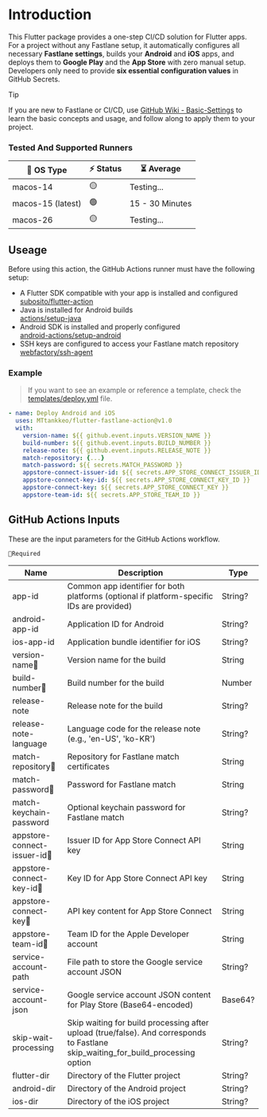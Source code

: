 # Introduction
This Flutter package provides a one-step CI/CD solution for Flutter apps. For a project without any Fastlane setup, it automatically configures all necessary **Fastlane settings**, builds your **Android** and **iOS** apps, and deploys them to **Google Play** and the **App Store** with zero manual setup. Developers only need to provide **six essential configuration values** in GitHub Secrets.

> [!TIP]
> If you are new to Fastlane or CI/CD, use [GitHub Wiki - Basic-Settings](https://github.com/MTtankkeo/flutter-fastlane-action/wiki/Basic-Settings) to learn the basic concepts and usage, and follow along to apply them to your project.

### Tested And Supported Runners

| 🍎 OS Type        | ⚡ Status | ⏳ Average     |
| ----------------- | -------- | --------------- |
| macos-14          | 🟡       | Testing...      |
| macos-15 (latest) | 🟢       | 15 - 30 Minutes |
| macos-26          | 🟡       | Testing...      |

## Useage
Before using this action, the GitHub Actions runner must have the following setup:
- A Flutter SDK compatible with your app is installed and configured<br>[subosito/flutter-action](https://github.com/subosito/flutter-action)
- Java is installed for Android builds<br>[actions/setup-java](https://github.com/actions/setup-java)
- Android SDK is installed and properly configured<br>[android-actions/setup-android](https://github.com/android-actions/setup-android)
- SSH keys are configured to access your Fastlane match repository<br>[webfactory/ssh-agent](https://github.com/webfactory/ssh-agent)

### Example
> If you want to see an example or reference a template, check the [templates/deploy.yml](templates/deploy.yml) file.

```yml
- name: Deploy Android and iOS
  uses: MTtankkeo/flutter-fastlane-action@v1.0
  with:
    version-name: ${{ github.event.inputs.VERSION_NAME }}
    build-number: ${{ github.event.inputs.BUILD_NUMBER }}
    release-note: ${{ github.event.inputs.RELEASE_NOTE }}
    match-repository: {...}
    match-password: ${{ secrets.MATCH_PASSWORD }}
    appstore-connect-issuer-id: ${{ secrets.APP_STORE_CONNECT_ISSUER_ID }}
    appstore-connect-key-id: ${{ secrets.APP_STORE_CONNECT_KEY_ID }}
    appstore-connect-key: ${{ secrets.APP_STORE_CONNECT_KEY }}
    appstore-team-id: ${{ secrets.APP_STORE_TEAM_ID }}
```

## GitHub Actions Inputs
These are the input parameters for the GitHub Actions workflow.

`🔹Required`

| Name | Description | Type |
| ---- | ----------- | ---- |
| app-id | Common app identifier for both platforms (optional if platform-specific IDs are provided) | String? |
| android-app-id | Application ID for Android | String? |
| ios-app-id | Application bundle identifier for iOS | String? |
| version-name🔹 | Version name for the build | String |
| build-number🔹 | Build number for the build | Number |
| release-note | Release note for the build | String? |
| release-note-language | Language code for the release note (e.g., 'en-US', 'ko-KR') | String? |
| match-repository🔹 | Repository for Fastlane match certificates | String  |
| match-password🔹 | Password for Fastlane match | String |
| match-keychain-password | Optional keychain password for Fastlane match | String? |
| appstore-connect-issuer-id🔹 | Issuer ID for App Store Connect API key | String  |
| appstore-connect-key-id🔹 | Key ID for App Store Connect API key | String  |
| appstore-connect-key🔹 | API key content for App Store Connect | String  |
| appstore-team-id🔹 | Team ID for the Apple Developer account | String  |
| service-account-path | File path to store the Google service account JSON | String? |
| service-account-json | Google service account JSON content for Play Store (Base64-encoded) | Base64? |
| skip-wait-processing | Skip waiting for build processing after upload (true/false). And corresponds to Fastlane skip_waiting_for_build_processing option | String? |
| flutter-dir | Directory of the Flutter project | String? |
| android-dir | Directory of the Android project | String? |
| ios-dir | Directory of the iOS project | String? |

